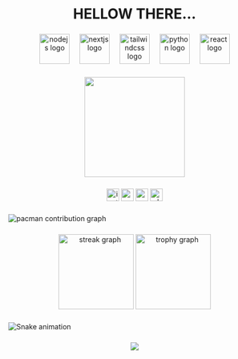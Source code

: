 <h1 align="center">HELLOW THERE...</h1>

###

<div align="center">
  <img src="https://cdn.jsdelivr.net/gh/devicons/devicon/icons/nodejs/nodejs-original.svg" height="60" alt="nodejs logo"  />
  <img width="12" />
  <img src="https://skillicons.dev/icons?i=nextjs" height="60" alt="nextjs logo"  />
  <img width="12" />
  <img src="https://skillicons.dev/icons?i=tailwind" height="60" alt="tailwindcss logo"  />
  <img width="12" />
  <img src="https://skillicons.dev/icons?i=py" height="60" alt="python logo"  />
  <img width="12" />
  <img src="https://cdn.jsdelivr.net/gh/devicons/devicon/icons/react/react-original.svg" height="60" alt="react logo"  />
</div>

###

<div align="center">
  <img height="200" src="https://i.imgflip.com/65efzo.gif"  />
</div>

###

<div align="center">
  <img src="https://img.shields.io/static/v1?message=Instagram&logo=instagram&label=&color=E4405F&logoColor=white&labelColor=&style=for-the-badge" height="25" alt="instagram logo"  />
  <img src="https://img.shields.io/static/v1?message=Gmail&logo=gmail&label=&color=D14836&logoColor=white&labelColor=&style=for-the-badge" height="25" alt="gmail logo"  />
  <img src="https://img.shields.io/static/v1?message=Youtube&logo=youtube&label=&color=FF0000&logoColor=white&labelColor=&style=for-the-badge" height="25" alt="youtube logo"  />
  <img src="https://img.shields.io/static/v1?message=Whatsapp&logo=whatsapp&label=&color=25D366&logoColor=white&labelColor=&style=for-the-badge" height="25" alt="whatsapp logo"  />
</div>

###

<picture>
  <source media="(prefers-color-scheme: dark)" srcset="https://raw.githubusercontent.com/XPRO-BOTZ-OFC/XPRO-BOTZ-OFC/output/pacman-contribution-graph-dark.svg">
  <source media="(prefers-color-scheme: light)" srcset="https://raw.githubusercontent.com/XPRO-BOTZ-OFC/XPRO-BOTZ-OFC/output/pacman-contribution-graph.svg">
  <img alt="pacman contribution graph" src="https://raw.githubusercontent.com/XPRO-BOTZ-OFC/XPRO-BOTZ-OFC/output/pacman-contribution-graph.svg">
</picture>

###

<div align="center">
  <img src="https://streak-stats.demolab.com?user=XPRO-BOTZ-OFC&locale=en&mode=daily&theme=dracula&hide_border=false&border_radius=5&order=3" height="150" alt="streak graph"  />
  <img src="https://github-profile-trophy.vercel.app?username=XPRO-BOTZ-OFC&theme=dracula&column=-1&row=1&margin-w=8&margin-h=8&no-bg=false&no-frame=false&order=4" height="150" alt="trophy graph"  />
</div>

###

<img src="https://raw.githubusercontent.com/XPRO-BOTZ-OFC/XPRO-BOTZ-OFC/output/snake.svg" alt="Snake animation" />

###

<div align="center">
  <img src="https://profile-counter.glitch.me/XPRO-BOTZ-OFC/count.svg?"  />
</div>

###
